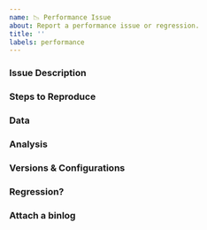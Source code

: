 ```yaml
---
name: 📉 Performance Issue
about: Report a performance issue or regression.
title: ''
labels: performance
---
```


<!-- This is a template that helps us provide quicker feedback. Please use any relevant sections and delete anything you don't need. -->

### Issue Description
<!--
* Please include a clear and concise description of the problem.
-->

### Steps to Reproduce
<!--
Include as much of the following if possible:

* A minimal sample project that reproduces the issue.
* Your zipped project.
* IDE / CLI steps to create the project and reproduce the behaviour.
* Your command line invocation
-->

### Data
<!--
* Please include all information you've gathered about this performance issue. This includes:
    - Timing
    - Measurements
    - ETW Traces
    - Call stacks
    - Dumps
    - etc.
* If possible please include text as text rather than images (so it shows up in searches).
* If applicable please include before and after measurements.
-->

### Analysis
<!--
* If you have an idea where the problem might lie, let us know that here.
* Please include any pointers to code, relevant changes, or related issues you know of.
-->

### Versions & Configurations
<!--
* In a Visual Studio developer command prompt, run `msbuild -version` and paste the output here.
* If applicable, include the version of the tool that invokes MSBuild (Visual Studio, dotnet CLI, etc):

Post any other relevant configuration settings here.
* OS, architecture, etc.
-->

### Regression?
<!--
* Is this a regression from a previous build/release?
* Please provide details on:
*   What version of MSBuild or VS were you using before the regression?
*   What version of MSBuild or VS are you on now that you discovered the regression?
-->

### Attach a binlog
<!--
* If providing us a project that reproduces the issue proves difficult, consider including a binlog.
* Click [here](https://aka.ms/msbuild/binlog) for details on sharing binary logs.
* Click [here](https://github.com/microsoft/msbuild/blob/master/documentation/wiki/Binary-Log.md) for more information on binary logs.
    NOTE: Binlogs can contain sensitive information. Don't attach anything you don't want to be public.

*   To view the contents of the binlogs yourself, you may wish to use a tool like https://msbuildlog.com/.
-->